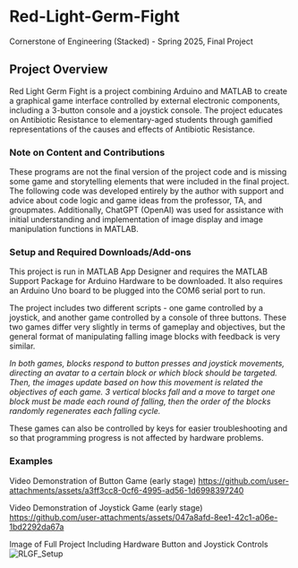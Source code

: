 # Red-Light-Germ-Fight
Cornerstone of Engineering (Stacked) - Spring 2025, Final Project

## Project Overview
Red Light Germ Fight is a project combining Arduino and MATLAB to create a graphical game interface controlled by external electronic components, including a 3-button console and a joystick console. The project educates on Antibiotic Resistance to elementary-aged students through gamified representations of the causes and effects of Antibiotic Resistance.

### Note on Content and Contributions
These programs are not the final version of the project code and is missing some game and storytelling elements that were included in the final project. The following code was developed entirely by the author with support and advice about code logic and game ideas from the professor, TA, and groupmates. Additionally, ChatGPT (OpenAI) was used for assistance with initial understanding and implementation of image display and image manipulation functions in MATLAB.

### Setup and Required Downloads/Add-ons
This project is run in MATLAB App Designer and requires the MATLAB Support Package for Arduino Hardware to be downloaded. It also requires an Arduino Uno board to be plugged into the COM6 serial port to run.

The project includes two different scripts - one game controlled by a joystick, and another game controlled by a console of three buttons. These two games differ very slightly in terms of gameplay and objectives, but the general format of manipulating falling image blocks with feedback is very similar. 

*In both games, blocks respond to button presses and joystick movements, directing an avatar to a certain block or which block should be targeted. Then, the images update based on how this movement is related the objectives of each game. 3 vertical blocks fall and a move to target one block must be made each round of falling, then the order of the blocks randomly regenerates each falling cycle.*

These games can also be controlled by keys for easier troubleshooting and so that programming progress is not affected by hardware problems.

### Examples

Video Demonstration of Button Game (early stage)
https://github.com/user-attachments/assets/a3ff3cc8-0cf6-4995-ad56-1d6998397240

Video Demonstration of Joystick Game (early stage)
https://github.com/user-attachments/assets/047a8afd-8ee1-42c1-a06e-1bd2292da67a

Image of Full Project Including Hardware Button and Joystick Controls
![RLGF_Setup](https://github.com/user-attachments/assets/ab25cb4f-b861-461e-8954-f93779bffbac)



